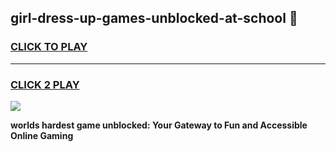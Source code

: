 
## girl-dress-up-games-unblocked-at-school 👋
<h3>
<a href="https://premium.freeplayer.one?title=girl-dress-up-games-unblocked-at-school&ref=14F">CLICK TO PLAY</a></h3>
<hr>

<h3>
<a href="https://premium.freeplayer.one?title=girl-dress-up-games-unblocked-at-school&ref=14F">CLICK 2 PLAY</a>
  
</h3>

<a href="https://premium.freeplayer.one?title=girl-dress-up-games-unblocked-at-school&ref=12F/"><img src="https://clearcache.store/games.png"></a>


**worlds hardest game unblocked: Your Gateway to Fun and Accessible Online Gaming**
